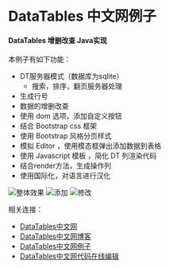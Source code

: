 # DataTables 中文网例子
####  DataTables 增删改查 Java实现

本例子有如下功能：
- DT服务器模式（数据库为sqlite）
    - 搜索，排序，翻页服务器处理
- 生成行号
- 数据的增删改查
- 使用 dom 选项，添加自定义按钮
- 结合 Bootstrap css 框架
- 使用 Bootstrap 风格分页样式
- 模拟 Editor ，使用模态框弹出添加数据到表格
- 使用 Javascript 模板 ，简化 DT 列渲染代码
- 结合render方法，生成操作列
- 使用国际化，对语言进行汉化

![整体效果](https://github.com/ssy341/datatabes_cn_example_curd_java/blob/master/images/demo1.png)
![添加](https://github.com/ssy341/datatabes_cn_example_curd_java/blob/master/images/demo2.png)
![修改](https://github.com/ssy341/datatabes_cn_example_curd_java/blob/master/images/demo3.png)


相关连接：
- [DataTables中文网](http://datatables.club)
- [DataTables中文网博客](http://datatables.club/blog)
- [DataTables中文网例子](http://datatables.club/example)
- [DataTables中文网代码在线编辑](http://code.datatables.club)